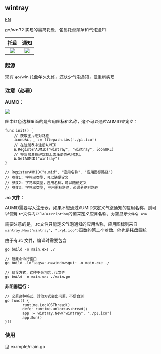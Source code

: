 ## wintray

[EN](./README_EN.md)

go/win32 实现的最简托盘，包含托盘菜单和气泡通知

|                       托盘                       |                       通知                       |
| :----------------------------------------------: | :----------------------------------------------: |
| <img src="https://thumbsnap.com/i/Rpw3yBbs.png"> | <img src="https://thumbsnap.com/i/mxjos6b2.png"> |

### 起源

现有 go/win 托盘年久失修，还缺少气泡通知，便重新实现

### 注意（必看）

**AUMID：**

![](https://thumbsnap.com/i/35oeEvry.png)

图中红色边框里面的是应用图标和名称，这个可以通过AUMID来定义：

```
func init() {
	// 获取图片绝对路径
	iconURL, _ := filepath.Abs("./p1.ico")
	// 在注册表中注册AUMID
	W.RegisterAUMID("wintray", "wintray", iconURL)
	// 将当前进程绑定到上面注册的AUMID上
	W.SetAUMID("wintray")
}

// RegisterAUMID("aumid", "应用名称", "应用图标路径")
// 参数1: 字符串类型，可以随便定义
// 参数2: 字符串类型，应用名称，可以随便定义
// 参数3: 字符串类型, 应用图标路径，必须是绝对路径
```

**.rc 文件：**

AUMID需要写入注册表，如果不想通过AUMID来定义气泡通知的应用名称，则可以使用.rc文件内`FileDescription`的值来定义应用名称，为空显示`文件名.exe`

需要注意的是，.rc文件只能定义气泡通知的应用名称，应用图标则来自`wintray.New("wintray", "./p1.ico")`函数的第二个参数，他也是托盘图标

由于有.rc 文件，编译时需要包含

```
go build -o main.exe ./

// 隐藏命令行窗口
go build -ldflags="-H=windowsgui" -o main.exe ./

// 错误方式，这种不会包含.rc文件
go build -o main.exe ./main.go
```

**非阻塞运行：**

```
// 必须这种格式，其他方式会出问题，不信自测
go func() {
		runtime.LockOSThread()
		defer runtime.UnlockOSThread()
		app := wintray.New("wintray", "./p1.ico")
		app.Run()
}()
```

### 使用

见 example/main.go
